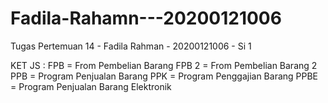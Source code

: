 # Fadila-Rahamn---20200121006
Tugas Pertemuan 14 - Fadila Rahman - 20200121006 - Si 1

KET JS : 
FPB = From Pembelian Barang
FPB 2 = From Pembelian Barang 2
PPB = Program Penjualan Barang
PPK = Program Penggajian Barang
PPBE = Program Penjualan Barang Elektronik 
